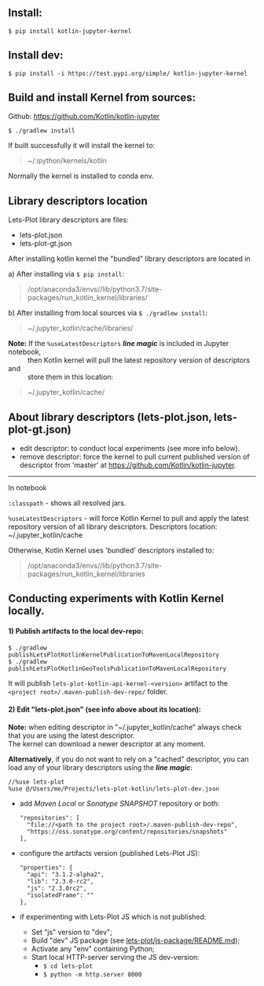 ## Install:
`$ pip install kotlin-jupyter-kernel`

## Install dev:
`$ pip install -i https://test.pypi.org/simple/ kotlin-jupyter-kernel`

## Build and install Kernel from sources:
Github: https://github.com/Kotlin/kotlin-jupyter

`$ ./gradlew install`

If built successfully it will install the kernel to:   
> ~/.ipython/kernels/kotlin

Normally the kernel is installed to conda env.

## Library descriptors location
Lets-Plot library descriptors are files:
- lets-plot.json
- lets-plot-gt.json

After installing kotlin kernel the "bundled" library descriptors are located in

a) After installing via `$ pip install`:  
> /opt/anaconda3/envs/<env name>/lib/python3.7/site-packages/run_kotlin_kernel/libraries/

b) After installing from local sources via `$ ./gradlew install`:  
> ~/.jupyter_kotlin/cache/libraries/

**Note:** If the `%useLatestDescriptors` **_line magic_** is included in Jupyter notebook,  
&nbsp;&nbsp;&nbsp;&nbsp;&nbsp;&nbsp;&nbsp;&nbsp;&nbsp; then Kotlin kernel will pull the latest repository version of descriptors and  
&nbsp;&nbsp;&nbsp;&nbsp;&nbsp;&nbsp;&nbsp;&nbsp;&nbsp; store them in this location:
        
> ~/.jupyter_kotlin/cache/
         

## About library descriptors (lets-plot.json, lets-plot-gt.json)

 - edit descriptor: to conduct local experiments (see more info below).
 - remove descriptor: force the kernel to pull current published version of descriptor from 'master' at https://github.com/Kotlin/kotlin-jupyter.


--------
In notebook

`:classpath` - shows all resolved jars.

`%useLatestDescriptors` - will force Kotlin Kernel to pull and apply the latest repository version of all library descriptors.
Descriptors location:
~/.jupyter_kotlin/cache

Otherwise, Kotlin Kernel uses 'bundled' descriptors installed to:
> /opt/anaconda3/envs/<env name>/lib/python3.7/site-packages/run_kotlin_kernel/libraries

## Conducting experiments with Kotlin Kernel locally.

#### 1) Publish artifacts to the local dev-repo:

`$ ./gradlew publishLetsPlotKotlinKernelPublicationToMavenLocalRepository`  
`$ ./gradlew publishLetsPlotKotlinGeoToolsPublicationToMavenLocalRepository`

It will publish `lets-plot-kotlin-api-kernel-<version>` artifact to the `<project root>/.maven-publish-dev-repo/` folder.

#### 2) Edit "lets-plot.json" (see info above about its location):

**Note:** when editing descriptor in "~/.jupyter_kotlin/cache" always check that you are using the latest descriptor.  
The kernel can download a newer descriptor at any moment.


**Alternatively**, if you do not want to rely on a "cached" descriptor, you can load any of your library descriptors using the **_line magic_**:
```
//%use lets-plot
%use @/Users/me/Projects/lets-plot-kotlin/lets-plot-dev.json
```

- add _Maven Local_ or _Sonatype SNAPSHOT_ repository or both:
  ```
  "repositories": [
    "file://<path to the project root>/.maven-publish-dev-repo",
    "https://oss.sonatype.org/content/repositories/snapshots"
  ],
  ```

- configure the artifacts version (published Lets-Plot JS):
  ```
  "properties": {
    "api": "3.1.2-alpha2",
    "lib": "2.3.0-rc2",
    "js": "2.3.0rc2",
    "isolatedFrame": ""
  },
  ```
- if experimenting with Lets-Plot JS which is not published:
  - Set "js" version to "dev";
  - Build "dev" JS package (see [lets-plot/js-package/README.md](https://github.com/JetBrains/lets-plot/blob/master/js-package/README.md));
  - Activate any "env" containing Python;
  - Start local HTTP-server serving the JS dev-version:
    - `$ cd lets-plot` 
    - `$ python -m http.server 8000`

